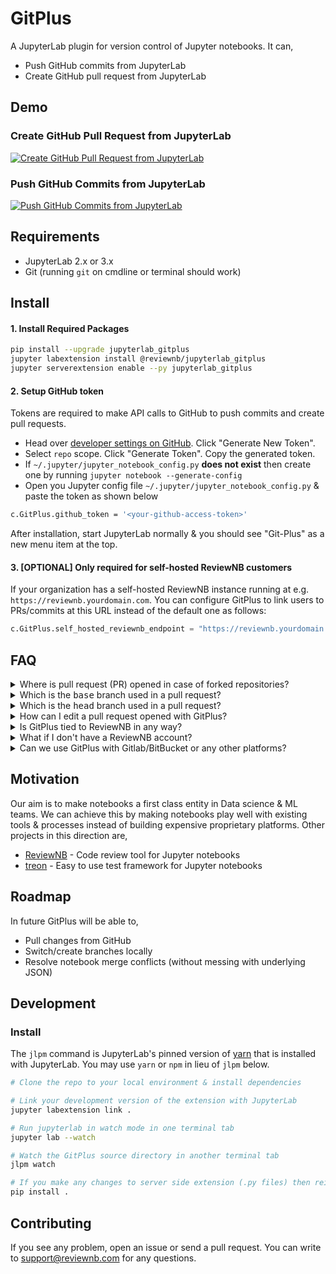 # GitPlus

A JupyterLab plugin for version control of Jupyter notebooks. It can,

- Push GitHub commits from JupyterLab
- Create GitHub pull request from JupyterLab

## Demo

### Create GitHub Pull Request from JupyterLab

[![Create GitHub Pull Request from JupyterLab](https://github.com/ReviewNB/jupyterlab-gitplus/raw/master/images/PR_thumbnail_v2.png)](https://www.youtube.com/watch?v=yuvLgIjCq48)

### Push GitHub Commits from JupyterLab

[![Push GitHub Commits from JupyterLab](https://github.com/ReviewNB/jupyterlab-gitplus/raw/master/images/Commit_thumbnail_v1.png)](https://www.youtube.com/watch?v=bmca1EBNpvI)

## Requirements

* JupyterLab 2.x or 3.x
* Git (running `git` on cmdline or terminal should work)

## Install
#### 1. Install Required Packages
```bash
pip install --upgrade jupyterlab_gitplus
jupyter labextension install @reviewnb/jupyterlab_gitplus
jupyter serverextension enable --py jupyterlab_gitplus
```

#### 2. Setup GitHub token
Tokens are required to make API calls to GitHub to push commits and create pull requests.

- Head over [developer settings on GitHub](https://github.com/settings/tokens). Click "Generate New Token".
- Select `repo` scope. Click "Generate Token". Copy the generated token.
- If `~/.jupyter/jupyter_notebook_config.py` **does not exist** then create one by running `jupyter notebook --generate-config`
- Open you Jupyter config file `~/.jupyter/jupyter_notebook_config.py` & paste the token as shown below
```bash
c.GitPlus.github_token = '<your-github-access-token>'
```


After installation, start JupyterLab normally & you should see "Git-Plus" as a new menu item at the top.

#### 3. [OPTIONAL] Only required for self-hosted ReviewNB customers 

If your organization has a self-hosted ReviewNB instance running at e.g. `https://reviewnb.yourdomain.com`. You can configure
GitPlus to link users to PRs/commits at this URL instead of the default one as follows:

```python
c.GitPlus.self_hosted_reviewnb_endpoint = "https://reviewnb.yourdomain.com/"
```

## FAQ
<details>
  <summary>Where is pull request (PR) opened in case of forked repositories?</summary>
  <p>

  If your repository is forked from another repository (parent) then PR will be created on parent repository.
</p></details>

<details>
  <summary> Which is the <tt>base</tt> branch used in a pull request? </summary>
  <p>

  `base` branch in a PR is a branch against which your changes are compared and ultimately merged. We use repository's default    branch (usually called `master`) as `base` branch of PR. We use parent repository's default branch as `base` in case of forked repo.
</p></details>

<details>
  <summary>Which is the <tt>head</tt> branch used in a pull request?</summary>
  <p>

  `head` branch in a PR is a branch which contains the latest changes you've made. We create a new branch (e.g. `gitplus-xyz123`) as `head` branch. It only contains changes from the files you wish to include in the PR.
</p></details>

<details>
  <summary>How can I edit a pull request opened with GitPlus?</summary>
  <p>

You can head over to GitHub and edit the PR metadata to your liking. For pushing additional file changes to the same PR,
1. Copy the branch name from GitHub UI (e.g. `gitplus-xyz123`)
2. Checkout that branch locally
3. Make the file changes you want
4. Use push commit functionality from GitPlus to push new changes
</p></details>

<details>
  <summary>Is GitPlus tied to ReviewNB in any way?</summary>
  <p>

  No. GitPlus is it's own open source project. The only connection with ReviewNB is that at the end of PR/Commit creation, GitPlus shows ReviewNB URL along with GitHub URL. You can safely ignore these URLs if you don't want to use ReviewNB.

  It's is useful to see [visual notebook diffs](https://uploads-ssl.webflow.com/5ba4ebe021cb91ae35dbf88c/5ba93ded243329a486dab26e_sl-code%2Bimage.png) on ReviewNB instead of hard to read [JSON diffs](https://uploads-ssl.webflow.com/5ba4ebe021cb91ae35dbf88c/5c24ba833c78e57d6b8c9d09_Screenshot%202018-12-27%20at%204.43.09%20PM.png) on GitHub. [ReviewNB](https://www.reviewnb.com/) also facilitates discussion on notebooks cells.
</p></details>

<details>
  <summary>What if I don't have a ReviewNB account?</summary>
  <p>

  No problem, everything in GitPlus will still work fine. Only the ReviewNB URLs won't work for you.
<p></details>


<details>
  <summary>Can we use GitPlus with Gitlab/BitBucket or any other platforms?</summary>
  <p>

  No, currently we only support repositories on GitHub.
<p></details>

## Motivation
Our aim is to make notebooks a first class entity in Data science & ML teams. We can achieve this by making notebooks play well with existing tools & processes instead of building expensive proprietary platforms. Other projects in this direction are,

- [ReviewNB](https://www.reviewnb.com/) - Code review tool for Jupyter notebooks
- [treon](https://github.com/reviewnb/treon) - Easy to use test framework for Jupyter notebooks

## Roadmap
In future GitPlus will be able to,

- Pull changes from GitHub
- Switch/create branches locally
- Resolve notebook merge conflicts (without messing with underlying JSON)


## Development

### Install

The `jlpm` command is JupyterLab's pinned version of
[yarn](https://yarnpkg.com/) that is installed with JupyterLab. You may use
`yarn` or `npm` in lieu of `jlpm` below.

```bash
# Clone the repo to your local environment & install dependencies

# Link your development version of the extension with JupyterLab
jupyter labextension link .

# Run jupyterlab in watch mode in one terminal tab
jupyter lab --watch

# Watch the GitPlus source directory in another terminal tab
jlpm watch

# If you make any changes to server side extension (.py files) then reinstall it from source
pip install .
```

## Contributing
If you see any problem, open an issue or send a pull request. You can write to support@reviewnb.com for any questions.
